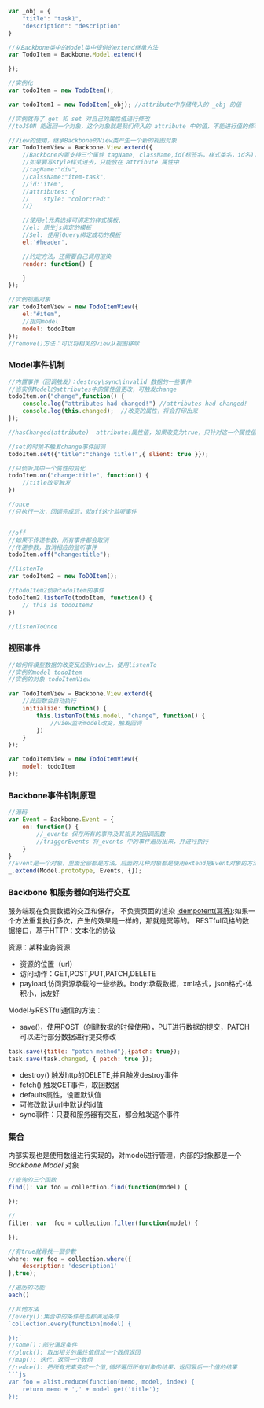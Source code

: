 
```js
var _obj = {
    "title": "task1",
    "description": "description"
}

//从Backbone类中的Model类中提供的extend继承方法
var TodoItem = Backbone.Model.extend({

});

//实例化
var todoItem = new TodoItem();

var todoItem1 = new TodoItem(_obj); //attribute中存储传入的 _obj 的值

//实例就有了 get 和 set 对自己的属性值进行修改
//toJSON 能返回一个对象，这个对象就是我们传入的 attribute 中的值，不能进行值的修改

//View的使用，继承Backbone的View类产生一个新的视图对象
var TodoItemView = Backbone.View.extend({
    //Backbone内置支持三个属性 tagName, className,id(标签名，样式类名，id名)，创建一个自定义的标签
    //如果要写style样式进去，只能放在 attribute 属性中
    //tagName:"div",
    //calssName:"item-task",
    //id:'item',
    //attributes: {
    //    style: "color:red;"
    //}

    //使用el元素选择可绑定的样式模板,
    //el: 原生js绑定的模板
    //$el: 使用jQuery绑定成功的模板
    el:'#header',

    //约定方法，还需要自己调用渲染
    render: function() {

    }
});

//实例视图对象
var todoItemView = new TodoItemView({
    el:"#item",
    //指向model
    model: todoItem
});
//remove()方法：可以将相关的view从视图移除
```

### Model事件机制

```js
//内置事件（回调触发）：destroy\sync\invalid 数据的一些事件
//当实例Model的attributes中的属性值更改，可触发change
todoItem.on("change",function() {
    console.log("attributes had changed!") //attributes had changed!
    console.log(this.changed);  //改变的属性，将会打印出来
});

//hasChanged(attribute)  attribute:属性值，如果改变为true，只针对这一个属性值的修改

//set的时候不触发change事件回调
todoItem.set({"title":"change title!",{ slient: true }});

//只侦听其中一个属性的变化
todoItem.on("change:title", function() {
    //title改变触发
})

//once
//只执行一次，回调完成后，就off这个监听事件


//off
//如果不传递参数，所有事件都会取消
//传递参数，取消相应的监听事件
todoItem.off("change:title");

//listenTo
var todoItem2 = new ToDOItem();

//todoItem2侦听todoItem的事件
todoItem2.listenTo(todoItem, function() {
    // this is todoItem2
})

//listenToOnce
```

### 视图事件
```js
//如何将模型数据的改变反应到view上，使用listenTo
//实例的model todoItem
//实例的对象 todoItemView

var TodoItemView = Backbone.View.extend({
    //此函数会自动执行
    initialize: function() {
        this.listenTo(this.model, "change", function() {
            //view监听model改变，触发回调
        })
    }
});

var todoItemView = new TodoItemView({
    model: todoItem
});

```

### Backbone事件机制原理
```js
//源码
var Event = Backbone.Event = {
    on: function() {
        //_events 保存所有的事件及其相关的回调函数
        //triggerEvents 将_events 中的事件遍历出来，并进行执行
    }
}
//Event是一个对象，里面全部都是方法，后面的几种对象都是使用extend把Event对象的方法进行了复制使用
_.extend(Model.prototype, Events, {});
```

### Backbone 和服务器如何进行交互
服务端现在负责数据的交互和保存， 不负责页面的渲染
[idempotent(冥等)](blog.csdn.net/mad1989/article/details/791862):如果一个方法重复执行多次，产生的效果是一样的，那就是冥等的。
RESTful风格的数据接口，基于HTTP：文本化的协议


资源：某种业务资源
- 资源的位置（url）
- 访问动作：GET,POST,PUT,PATCH,DELETE
- payload,访问资源承载的一些参数。body:承载数据，xml格式，json格式-体积小，js友好

Model与RESTful通信的方法：
- save()，使用POST（创建数据的时候使用），PUT进行数据的提交，PATCH可以进行部分数据进行提交修改
```js
task.save({title: "patch method"},{patch: true});
task.save(task.changed, { patch: true });
 ```
- destroy() 触发http的DELETE,并且触发destroy事件
- fetch() 触发GET事件，取回数据
- defaults属性，设置默认值
- 可修改默认url中默认的id值
- sync事件：只要和服务器有交互，都会触发这个事件


 ### 集合
内部实现也是使用数组进行实现的，对model进行管理，内部的对象都是一个 *Backbone.Model* 对象

```js
//查询的三个函数
find(): var foo = collection.find(function(model) {

});

//
filter: var  foo = collection.filter(function(model) {

});

//有true就尋找一個參數
where: var foo = collection.where({
    description: 'description1'
},true);

//遍历的功能
each()

//其他方法
//every():集合中的条件是否都满足条件
`collection.every(function(model) {

});`
//some()：部分满足条件
//pluck(): 取出相关的属性值组成一个数组返回
//map(): 迭代，返回一个数组
//redce(): 把所有元素变成一个值,循环遍历所有对象的结果，返回最后一个值的结果
```js
var foo = alist.reduce(function(memo, model, index) {
    return memo + ',' + model.get('title');
});
```
```
